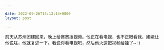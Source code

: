 ```yaml
---

date: 2022-09-26T14:13:14+0800
layout: post

---
```


前天从苏州团建回来，晚上给赛赛拨视频。他正在看电视，也不正眼看我，姥姥让他说啥，他就复述一下。我说你看电视吧，然后他火速把视频给挂了~ :)
